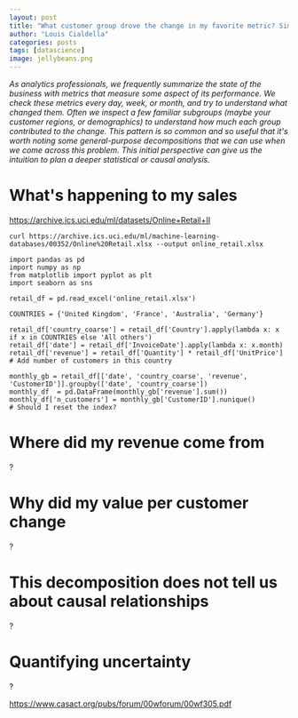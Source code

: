 ```yaml
---
layout: post
title: "What customer group drove the change in my favorite metric? Simple but useful decompositions of change over time"
author: "Louis Cialdella"
categories: posts
tags: [datascience]
image: jellybeans.png
---
```


_As analytics professionals, we frequently summarize the state of the business with metrics that measure some aspect of its performance. We check these metrics every day, week, or month, and try to understand what changed them. Often we inspect a few familiar subgroups (maybe your customer regions, or demographics) to understand how much each group contributed to the change. This pattern is so common and so useful that it's worth noting some general-purpose decompositions that we can use when we come across this problem. This initial perspective can give us the intuition to plan a deeper statistical or causal analysis._

# What's happening to my sales

https://archive.ics.uci.edu/ml/datasets/Online+Retail+II

```
curl https://archive.ics.uci.edu/ml/machine-learning-databases/00352/Online%20Retail.xlsx --output online_retail.xlsx
```

```
import pandas as pd
import numpy as np
from matplotlib import pyplot as plt
import seaborn as sns

retail_df = pd.read_excel('online_retail.xlsx')

COUNTRIES = {'United Kingdom', 'France', 'Australia', 'Germany'}

retail_df['country_coarse'] = retail_df['Country'].apply(lambda x: x if x in COUNTRIES else 'All others')
retail_df['date'] = retail_df['InvoiceDate'].apply(lambda x: x.month)
retail_df['revenue'] = retail_df['Quantity'] * retail_df['UnitPrice']
# Add number of customers in this country

monthly_gb = retail_df[['date', 'country_coarse', 'revenue', 'CustomerID']].groupby(['date', 'country_coarse'])
monthly_df  = pd.DataFrame(monthly_gb['revenue'].sum())
monthly_df['n_customers'] = monthly_gb['CustomerID'].nunique()
# Should I reset the index?
```

# Where did my revenue come from

?

# Why did my value per customer change

?

# This decomposition does not tell us about causal relationships

?

# Quantifying uncertainty

?

https://www.casact.org/pubs/forum/00wforum/00wf305.pdf
